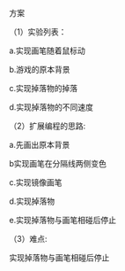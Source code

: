 方案

（1）实验列表：

a.实现画笔随着鼠标动

b.游戏的原本背景

c.实现掉落物的掉落

d.实现掉落物的不同速度

（2）扩展编程的思路:

a.先画出原本背景

b实现画笔在分隔线两侧变色

c.实现镜像画笔

d.实现掉落物

e.实现掉落物与画笔相碰后停止

（3）难点:

实现掉落物与画笔相碰后停止